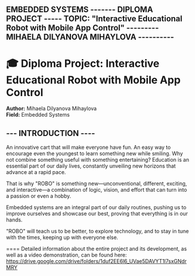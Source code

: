 EMBEDDED SYSTEMS -------
DIPLOMA PROJECT 
----- TOPIC: "Interactive Educational Robot with Mobile App Control" 
--------- MIHAELA DILYANOVA MIHAYLOVA ----------
- 
# 🎓 Diploma Project: Interactive Educational Robot with Mobile App Control  
**Author:** Mihaela Dilyanova Mihaylova  
**Field:** Embedded Systems  

--- INTRODUCTION ----
-
An innovative cart that will make everyone have fun. An easy way to encourage even the youngest to learn something new while smiling. Why not combine something useful with something entertaining? Education is an essential part of our daily lives, constantly unveiling new horizons that advance at a rapid pace.

That is why "ROBO" is something new—unconventional, different, exciting, and interactive—a combination of logic, vision, and effort that can turn into a passion or even a hobby.

Embedded systems are an integral part of our daily routines, pushing us to improve ourselves and showcase our best, proving that everything is in our hands.

"ROBO" will teach us to be better, to explore technology, and to stay in tune with the times, keeping up with everyone else.


==== Detailed information about the entire project and its development, as well as a video demonstration, can be found here: https://drive.google.com/drive/folders/1duf2EE6l6_UVae5DAVYT1l7sxGNdrMRY 
